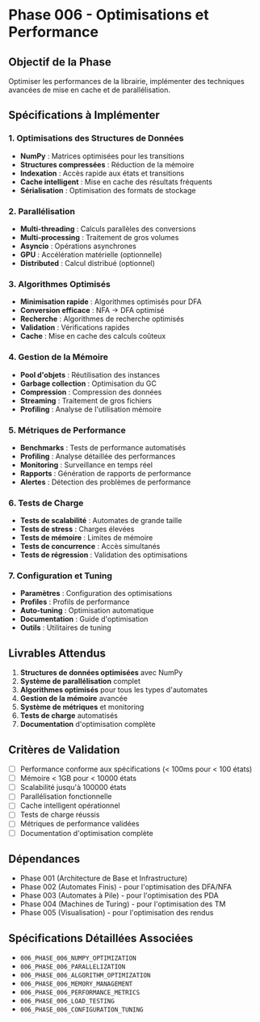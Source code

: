 # Phase 006 - Optimisations et Performance

## Objectif de la Phase

Optimiser les performances de la librairie, implémenter des techniques avancées de mise en cache et de parallélisation.

## Spécifications à Implémenter

### 1. Optimisations des Structures de Données
- **NumPy** : Matrices optimisées pour les transitions
- **Structures compressées** : Réduction de la mémoire
- **Indexation** : Accès rapide aux états et transitions
- **Cache intelligent** : Mise en cache des résultats fréquents
- **Sérialisation** : Optimisation des formats de stockage

### 2. Parallélisation
- **Multi-threading** : Calculs parallèles des conversions
- **Multi-processing** : Traitement de gros volumes
- **Asyncio** : Opérations asynchrones
- **GPU** : Accélération matérielle (optionnelle)
- **Distributed** : Calcul distribué (optionnel)

### 3. Algorithmes Optimisés
- **Minimisation rapide** : Algorithmes optimisés pour DFA
- **Conversion efficace** : NFA → DFA optimisé
- **Recherche** : Algorithmes de recherche optimisés
- **Validation** : Vérifications rapides
- **Cache** : Mise en cache des calculs coûteux

### 4. Gestion de la Mémoire
- **Pool d'objets** : Réutilisation des instances
- **Garbage collection** : Optimisation du GC
- **Compression** : Compression des données
- **Streaming** : Traitement de gros fichiers
- **Profiling** : Analyse de l'utilisation mémoire

### 5. Métriques de Performance
- **Benchmarks** : Tests de performance automatisés
- **Profiling** : Analyse détaillée des performances
- **Monitoring** : Surveillance en temps réel
- **Rapports** : Génération de rapports de performance
- **Alertes** : Détection des problèmes de performance

### 6. Tests de Charge
- **Tests de scalabilité** : Automates de grande taille
- **Tests de stress** : Charges élevées
- **Tests de mémoire** : Limites de mémoire
- **Tests de concurrence** : Accès simultanés
- **Tests de régression** : Validation des optimisations

### 7. Configuration et Tuning
- **Paramètres** : Configuration des optimisations
- **Profiles** : Profils de performance
- **Auto-tuning** : Optimisation automatique
- **Documentation** : Guide d'optimisation
- **Outils** : Utilitaires de tuning

## Livrables Attendus

1. **Structures de données optimisées** avec NumPy
2. **Système de parallélisation** complet
3. **Algorithmes optimisés** pour tous les types d'automates
4. **Gestion de la mémoire** avancée
5. **Système de métriques** et monitoring
6. **Tests de charge** automatisés
7. **Documentation** d'optimisation complète

## Critères de Validation

- [ ] Performance conforme aux spécifications (< 100ms pour < 100 états)
- [ ] Mémoire < 1GB pour < 10000 états
- [ ] Scalabilité jusqu'à 100000 états
- [ ] Parallélisation fonctionnelle
- [ ] Cache intelligent opérationnel
- [ ] Tests de charge réussis
- [ ] Métriques de performance validées
- [ ] Documentation d'optimisation complète

## Dépendances

- Phase 001 (Architecture de Base et Infrastructure)
- Phase 002 (Automates Finis) - pour l'optimisation des DFA/NFA
- Phase 003 (Automates à Pile) - pour l'optimisation des PDA
- Phase 004 (Machines de Turing) - pour l'optimisation des TM
- Phase 005 (Visualisation) - pour l'optimisation des rendus

## Spécifications Détaillées Associées

- `006_PHASE_006_NUMPY_OPTIMIZATION`
- `006_PHASE_006_PARALLELIZATION`
- `006_PHASE_006_ALGORITHM_OPTIMIZATION`
- `006_PHASE_006_MEMORY_MANAGEMENT`
- `006_PHASE_006_PERFORMANCE_METRICS`
- `006_PHASE_006_LOAD_TESTING`
- `006_PHASE_006_CONFIGURATION_TUNING`